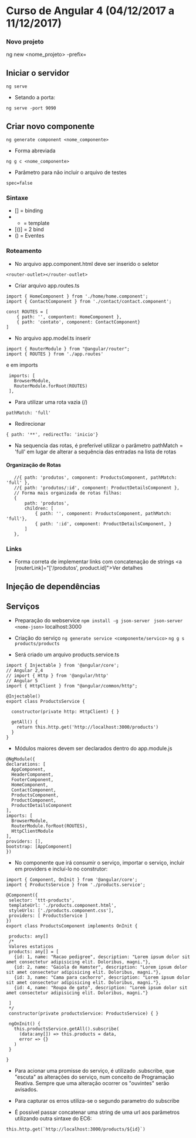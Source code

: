# Curso de Angular 4 (04/12/2017 a 11/12/2017)


### Novo projeto
 ng new <nome_projeto> -prefix=<prefixo>

## Iniciar o servidor 
 ```
 ng serve
 ```
- Setando a porta:
 ```
 ng serve -port 9090
 ```
## Criar novo componente
 ```
 ng generate component <nome_componente>
 ```
 - Forma abreviada
 ```
 ng g c <nome_componente>
 ```
 - Parâmetro para não incluir o arquivo de testes
 ```
 spec=false
 ```
### Sintaxe
- [] = binding
- * = template
- [()] = 2 bind
- () = Eventes

### Roteamento


- No arquivo app.component.html deve ser inserido o seletor <router-outlet>

```
<router-outlet></router-outlet>
```


- Criar arquivo app.routes.ts

```
import { HomeComponent } from './home/home.component';
import { ContactComponent } from './contact/contact.component';

const ROUTES = [
    { path: '', compontent: HomeComponent },
    { path: 'contato', component: ContactComponent}
]
```

- No arquivo app.model.ts inserir 
 ```
 import { RouterModule } from "@angular/router";
 import { ROUTES } from './app.routes'
 ```
 e em imports
 ```
  imports: [
    BrowserModule,
    RouterModule.forRoot(ROUTES)
  ],
 ``` 
 - Para utilizar uma rota vazia (/)
 
 ```
 pathMatch: 'full'
 ```
 
 - Redirecionar 
 ```
 { path: '**', redirectTo: 'inicio'}
 ```
 
 - Na sequencia das rotas, é preferível utilizar o parâmetro pathMatch = 'full' em lugar de alterar a sequência
 das entradas na lista de rotas
 
 #### Organização de Rotas
 
 ```
	//{ path: 'produtos', component: ProductsComponent, pathMatch: 'full' },
    //{ path: 'produtos/:id', component: ProductDetailsComponent },
    // Forma mais organizada de rotas filhas:
    {
        path: 'produtos',
        children: [
            { path: '', component: ProductsComponent, pathMatch: 'full'},
            { path: ':id', component: ProductDetailsComponent, } 
        ]
    },
 ```
 
 ### Links
 
 - Forma correta de implementar links com concatenação de strings
 <a [routerLink]="['/produtos', product.id]">Ver detalhes</a>
 
 
 ## Injeção de dependências
 
 ## Serviços
 
 - Preparação do webservice
 ``` npm install -g json-server ```
 ``` json-server <nome-json>```
  localhost:3000
 
 - Criação do serviço
 ```ng generate service <componente/servico>```
 ```ng g s products/products```
 
 - Será criado um arquivo products.service.ts

```
import { Injectable } from '@angular/core';
// Angular 2,4
// import { Http } from '@angular/http'
// Angular 5
import { HttpClient } from "@angular/common/http";

@Injectable()
export class ProductsService {

  constructor(private http: HttpClient) { }

  getAll() {
    return this.http.get('http://localhost:3000/products')
  }
}
``` 
 
 - Módulos maiores devem ser declarados dentro do app.module.js
  
  ```
  @NgModule({
  declarations: [
    AppComponent,
    HeaderComponent,
    FooterComponent,
    HomeComponent,
    ContactComponent,
    ProductsComponent,
    ProductComponent,
    ProductDetailsComponent
  ],
  imports: [
    BrowserModule,
    RouterModule.forRoot(ROUTES),
    HttpClientModule
  ],
  providers: [],
  bootstrap: [AppComponent]
})
 ```
 
 - No componente que irá consumir o serviço, importar o serviço, incluir em providers e incluí-lo no construtor:
 
 ```
 import { Component, OnInit } from '@angular/core';
import { ProductsService } from './products.service';

@Component({
  selector: 'ttt-products',
  templateUrl: './products.component.html',
  styleUrls: ['./products.component.css'],
  providers: [ ProductsService ]
})
export class ProductsComponent implements OnInit {

  products: any[]
  /*
  Valores estaticos
  products: any[] = [
    {id: 1, name: "Racao pedigree", description: "Lorem ipsum dolor sit amet consectetur adipisicing elit. Doloribus, magni."},
    {id: 2, name: "Gaiola de Hamster", description: "Lorem ipsum dolor sit amet consectetur adipisicing elit. Doloribus, magni."},
    {id: 3, name: "Cama para cachorro", description: "Lorem ipsum dolor sit amet consectetur adipisicing elit. Doloribus, magni."},
    {id: 4, name: "Roupa de gato", description: "Lorem ipsum dolor sit amet consectetur adipisicing elit. Doloribus, magni."}

  ]
  */
  constructor(private productsService: ProductsService) { }

  ngOnInit() {
    this.productsService.getAll().subscribe(
      (data:any[]) => this.products = data,
      error => {}
    )
  }

}
 ```
 
 - Para acionar uma promisse do serviço, é utilizado .subscribe, que "escuta" as alterações do serviço,
 num conceito de Programação Reativa. Sempre que uma alteração ocorrer os "ouvintes" serão avisados.
 
 - Para capturar os erros utiliza-se o segundo parametro do subscribe
 

- É possível passar concatenar uma string de uma url aos parâmetros utilizando outra sintaxe do EC6:
```
this.http.get(`http://localhost:3000/products/${id}`)
```